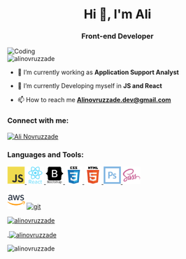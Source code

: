 <h1 align="center">Hi 👋, I'm Ali</h1>
<h3 align="center"> Front-end Developer </h3>

<img align="right" alt="Coding" width="600"  src="https://i.giphy.com/media/26tn33aiTi1jkl6H6/giphy.webp"/>



<p align="left"> <img src="https://komarev.com/ghpvc/?username=alinovruzzade&label=Profile%20views&color=0e75b6&style=flat" alt="alinovruzzade" /> </p>

- 🔭 I’m currently working as **Application Support Analyst**

- 🌱 I’m currently Developing myself in **JS and React**

- 📫 How to reach me **Alinovruzzade.dev@gmail.com**

<h3 align="left">Connect with me: </h3>
<p align="left">
<a href="https://www.linkedin.com/in/ali-novruzzade-872bb0201" target="blank"><img align="center" src="https://raw.githubusercontent.com/rahuldkjain/github-profile-readme-generator/master/src/images/icons/Social/linked-in-alt.svg" alt="Ali Novruzzade" height="30" width="40" /> </a>
</p>

<h3 align="left">Languages and Tools: </h3>
<p align="left"> <a href="https://aws.amazon.com" target="_blank" rel="noreferrer">
<img src="https://raw.githubusercontent.com/devicons/devicon/master/icons/javascript/javascript-original.svg" alt="javascript" width="40" height="40"/> </a> <a href="https://www.photoshop.com/en" target="_blank" rel="noreferrer">
<img src="https://raw.githubusercontent.com/devicons/devicon/master/icons/react/react-original-wordmark.svg" alt="react" width="40" height="40"/> </a> <a href="https://sass-lang.com" target="_blank" rel="noreferrer">
<img src="https://raw.githubusercontent.com/devicons/devicon/master/icons/bootstrap/bootstrap-plain-wordmark.svg" alt="bootstrap" width="40" height="40"/> </a> <a href="https://www.w3schools.com/css/" target="_blank" rel="noreferrer"> 
<img src="https://raw.githubusercontent.com/devicons/devicon/master/icons/css3/css3-original-wordmark.svg" alt="css3" width="40" height="40"/> </a> <a href="https://www.w3.org/html/" target="_blank" rel="noreferrer"> 
<img src="https://raw.githubusercontent.com/devicons/devicon/master/icons/html5/html5-original-wordmark.svg" alt="html5" width="40" height="40"/> </a> <a href="https://developer.mozilla.org/en-US/docs/Web/JavaScript" target="_blank" rel="noreferrer">
<img src="https://raw.githubusercontent.com/devicons/devicon/master/icons/photoshop/photoshop-line.svg" alt="photoshop" width="40" height="40"/> </a> <a href="https://www.python.org" target="_blank" rel="noreferrer"> 
<img src="https://raw.githubusercontent.com/devicons/devicon/master/icons/sass/sass-original.svg" alt="sass" width="40" height="40"/> </a> </p>
<img src="https://raw.githubusercontent.com/devicons/devicon/master/icons/amazonwebservices/amazonwebservices-original-wordmark.svg" alt="aws" width="40" height="40"/> </a> <a href="https://www.blender.org/" target="_blank" rel="noreferrer">
<img src="https://www.vectorlogo.zone/logos/git-scm/git-scm-icon.svg" alt="git" width="40" height="40"/> </a> <a href="https://www.w3.org/html/" target="_blank" rel="noreferrer">

<p><img align="center" src="https://github-readme-streak-stats.herokuapp.com/?user=alinovruzzade&" alt="alinovruzzade" /></p>
<p>&nbsp;<img align="center" src="https://github-readme-stats.vercel.app/api?username=alinovruzzade&show_icons=true&locale=en" alt="alinovruzzade" /></p>
<p><img align="left" src="https://github-readme-stats.vercel.app/api/top-langs?username=alinovruzzade&show_icons=true&locale=en&layout=compact" alt="alinovruzzade" /></p>

